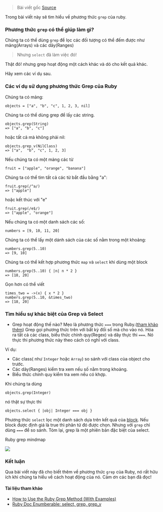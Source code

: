 > Bài viết gốc [Source](https://www.rubyguides.com/2018/10/grep-method-with-examples/)

Trong bài viết này sẽ tìm hiểu về phương thức `grep` của ruby.

### Phương thức `grep` có thể giúp làm gì?
Chúng ta có thể dùng `grep` để lọc các đối tượng có thể đếm được như mảng(Arrays) và các dãy(Ranges)
> Nhưng `select` đã làm việc đó!

Thật đó! nhưng grep hoạt động một cách khác và dó cho kết quả khác.

Hãy xem các ví dụ sau.

### Các ví dụ sử dụng phương thức Grep của Ruby

Chúng ta có mảng:
```
objects = ["a", "b", "c", 1, 2, 3, nil]
```

Chúng ta có thể dùng grep để lấy các string.
```
objects.grep(String)
=> ["a", "b", "c"]
```
hoặc tất cả mà không phải nil:
```
objects.grep_v(NilClass)
=> ["a",  "b", "c", 1, 2, 3]
```

Nếu chúng ta có một mảng các từ
```
fruit = ["apple", "orange", "banana"]
```

Chúng ta có thể tìm tất cả các từ bắt đầu bằng "a":
```
fruit.grep(/^a/)
=> ["apple"]
```
hoặc kết thúc với "e"
```
fruit.grep(/e$/)
=> ["apple", "orange"]
```

Nếu chúng ta có một danh sách các số:
```
numbers = [9, 10, 11, 20]
```

Chúng ta có thể lấy một dánh sách của các số nằm trong một khoảng:

```
numbers.grep(5..10)
=> [9, 10]
```
Chúng ta có thể kết hợp phương thức `map` và `select` khi dùng một block
```
numbers.grep(5..10) { |n| n * 2 }
=> [18, 20]
```
Gọn hơn có thể viết
```
times_two = ->(x) { x * 2 }
numbers.grep(5..10, &times_two)
=> [18, 20]
```

### Tìm hiểu sự khác biệt của Grep và Select
- Grep hoạt động thế nào?
Mẹo là phương thức `===` trong Ruby.([tham khảo thêm](https://viblo.asia/p/triple-equals-in-ruby-QpmleL2nZrd))
Grep gọi phương thức trên với bất kỳ đối số mà cho vào nó.
Hóa ra tất cả các class, biểu thức chính quy(Regex) và dãy thực thi `===`.
Nó thực thi phương thức này theo cách có nghĩ với class.

Ví dụ:
- Các class( như `Integer` hoặc `Array`) so sánh với class của object cho trước.
- Các dãy(Ranges) kiểm tra xem nếu số nằm trong khoảng.
- Biểu thức chính quy kiểm tra xem nếu có khợp.

Khi chúng ta dùng 
```
objects.grep(Integer)
```
nó thật sự thực thi
```
objects.select { |obj| Integer === obj }
```

Phương thức `select` lọc một danh sách dựa trên kết quả của [block](https://www.rubyguides.com/2016/02/ruby-procs-and-lambdas/).
Nếu block được định giá là true thì phân tử đó được chọn.
Nhưng với `grep` chỉ dùng `===` để so sánh.
Tóm lại, grep là một phiên bản đặc biệt của select.

Ruby grep mindmap

![](https://images.viblo.asia/4fc8d9d9-6323-4fc0-9882-a3f8cf1ab2d5.png)

### Kết luận
Qua bài viết này đã cho biết thêm về phương thức `grep` của Ruby, nó rất hữu ích khi chúng ta hiểu về cách hoạt động của nó.
Cảm ơn các bạn đã đọc!

#### Tài liệu tham khảo
- [How to Use the Ruby Grep Method (With Examples)](https://www.rubyguides.com/2018/10/grep-method-with-examples/)
- [Ruby Doc Enumberable: select, grep, grep_v](https://ruby-doc.org/core-2.5.1/Enumerable.html)